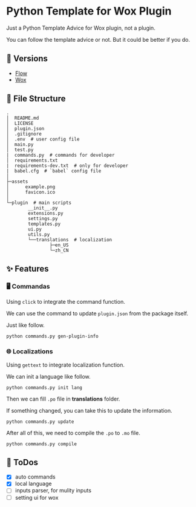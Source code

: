 # Python Template for Wox Plugin

Just a Python Template Advice for Wox plugin, not a plugin.

You can follow the template advice or not. But it could be better if you do.

## :bookmark: Versions

- [Flow](https://github.com/Flow-Launcher/Flow.Launcher.Plugin.PythonTemplate/tree/master)
- [Wox](https://github.com/Flow-Launcher/Flow.Launcher.Plugin.PythonTemplate/tree/wox)

## :file_folder: File Structure

``` 
.
│  README.md
│  LICENSE
│  plugin.json
│  .gitignore
│  .env  # user config file
│  main.py
│  test.py
|  commands.py  # commands for developer
│  requirements.txt
|  requirements-dev.txt  # only for developer
|  babel.cfg  # `babel` config file
│
├─assets
│      example.png
│      favicon.ico
│
└─plugin  # main scripts
        __init__.py
        extensions.py
        settings.py
        templates.py
        ui.py
        utils.py
        └──translations  # localization
                ├─en_US
                └─zh_CN
```

## :sparkles: Features

### :desktop_computer: Commandas

Using `click` to integrate the command function.

We can use the command to update `plugin.json` from the package itself.

Just like follow.

``` 
python commands.py gen-plugin-info
```

### :globe_with_meridians: Localizations

Using `gettext` to integrate localization function.

We can init a language like follow.

``` 
python commands.py init lang
```

Then we can fill `.po` file in **translations** folder.

If something changed, you can take this to update the information.

``` 
python commands.py update
```

After all of this, we need to compile the `.po` to `.mo` file.

``` 
python commands.py compile
```

## :runner: ToDos

* [x] auto commands
* [x] local language
* [ ] inputs parser, for mulity inputs
* [ ] setting ui for wox
